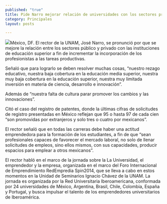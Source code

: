 ```yaml
---
published: "true"
title: Pide Narro mejorar relación de universidades con los sectores productivos
category: Principales
layout: posts

---
```


![](http://i.imgur.com/6QC2fjom.jpg)México, DF. El rector de la UNAM, José Narro, se pronunció por que se mejore la relación entre los sectores público y privado con las instituciones de educación superior a fin de incrementar la incorporación de los profesionistas a las tareas productivas.

Señaló que para lograrlo se deben resolver muchas cosas, “nuestro rezago educativo, nuestra baja cobertura en la educación media superior, nuestra muy baja cobertura en la educación superior, nuestra muy limitada inversión en materia de ciencia, desarrollo e innovación”.

Además de “nuestra falta de cultura parar promover los cambios y las innovaciones”.

Citó el caso del registro de patentes, donde la últimas cifras de solicitudes de registro presentadas en México reflejan que 95 o hasta 97 de cada cien “son promovidas por extranjeros y solo tres o cuatro por mexicanos”.

El rector señaló que en todas las carreras debe haber una actitud emprendedora para la formación de los estudiantes, a fin de que “sean profesionales capaces de favorecer el mercado laboral, no solo de llenar solicitudes de empleos, sino ellos mismos, con sus capacidades, producir espacios para emplear a otros mexicanos”.

El rector habló en el marco de la jornada sobre la La Universidad, el emprendedor y la empresa, organizada en el marco del Foro Internacional de Emprendimiento RedEmpredia Spin2014, que se lleva a cabo en estos momentos en la Unidad de Seminarios Ignacio Chávez de la UNAM. La jornada es organizada por la Red Universitaria Iberoamericana, conformada por 24 universidades de México, Argentina, Brasil, Chile, Colombia, España y Portugal, y busca impulsar el talento de los emprendedores universitarios de Iberoamérica.
